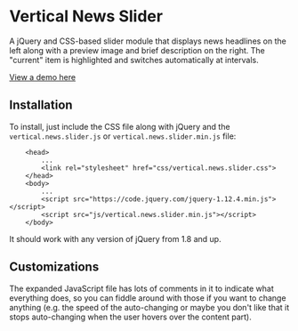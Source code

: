 # Vertical News Slider

A jQuery and CSS-based slider module that displays news headlines on the left along with a preview image and brief description on the right. The "current" item is highlighted and switches automatically at intervals.

[View a demo here](http://www.impressivewebs.com/demo-files/vertical-news-slider/)

## Installation
To install, just include the CSS file along with jQuery and the `vertical.news.slider.js` or `vertical.news.slider.min.js` file:

		<head>
			...
			<link rel="stylesheet" href="css/vertical.news.slider.css">
		</head>
		<body>
			...
			<script src="https://code.jquery.com/jquery-1.12.4.min.js"></script>
			<script src="js/vertical.news.slider.min.js"></script>
		</body>

It should work with any version of jQuery from 1.8 and up.

## Customizations
The expanded JavaScript file has lots of comments in it to indicate what everything does, so you can fiddle around with those if you want to change anything (e.g. the speed of the auto-changing or maybe you don't like that it stops auto-changing when the user hovers over the content part).